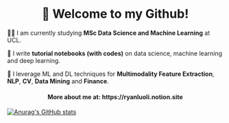 <h1 align="center">👋 Welcome to my Github!</h1> 

👨‍🎓 I am currently studying **MSc Data Science and Machine Learning** at UCL.

📝 I write **tutorial notebooks (with codes)** on data science, machine learning and deep learning.

🤩 I leverage ML and DL techniques for **Multimodality Feature Extraction**, **NLP**, **CV**, **Data Mining** and **Finance**.

<h4 align="center">More about me at: https://ryanluoli.notion.site</h4>

[![Anurag's GitHub stats](https://github-readme-stats.vercel.app/api?username=raynluoli1)](https://github.com/anuraghazra/github-readme-stats)
